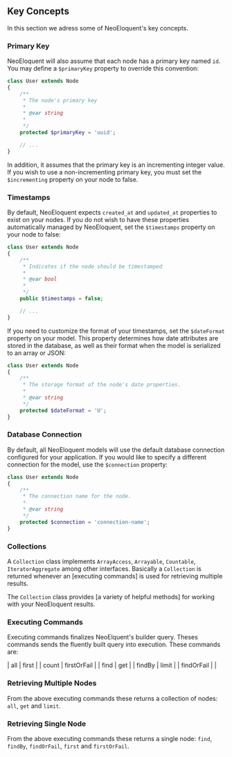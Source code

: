 ## Key Concepts

In this section we adress some of NeoEloquent's key concepts.

### Primary Key
NeoEloquent will also assume that each node has a primary key named `id`. You may define a `$primaryKey` property to override this convention:

```php
class User extends Node
{
    /**
     * The node's primary key
     *
     * @var string
     *
     */
    protected $primaryKey = 'uuid';

    // ...
}

```

In addition, it assumes that the primary key is an incrementing integer value. If you wish to use a non-incrementing primary key, you must set the `$incrementing` property on your node to false.

### Timestamps

By default, NeoEloquent expects `created_at` and `updated_at` properties to exist on your nodes. If you do not wish to have these properties automatically managed by NeoEloquent, set the `$timestamps` property on your node to false:

```php
class User extends Node
{
    /**
     * Indicates if the node should be timestamped
     *
     * @var bool
     *
     */
    public $timestamps = false;

    // ...
}
```

If you need to customize the format of your timestamps, set the `$dateFormat` property on your model. This property determines how date attributes are stored in the database, as well as their format when the model is serialized to an array or JSON:

```php
class User extends Node
{
    /**
     * The storage format of the node's date properties.
     *
     * @var string
     */
    protected $dateFormat = 'U';
}
```

### Database Connection

By default, all NeoEloquent models will use the default database connection configured for your application. If you would like to specify a different connection for the model, use the `$connection` property:

```php
class User extends Node
{
    /**
     * The connection name for the node.
     *
     * @var string
     */
    protected $connection = 'connection-name';
}
```

### Collections

A `Collection` class implements `ArrayAccess`, `Arrayable`, `Countable`, `IteratorAggregate` among other interfaces.
Basically a `Collection` is returned whenever an [executing commands] is used for retrieving multiple results.

The `Collection` class provides [a variety of helpful methods] for working with your NeoEloquent results.

### Executing Commands

Executing commands finalizes NeoElquent's builder query. Theses commands sends the fluently built query into execution.
These commands are:

| all           | first         |
| count         | firstOrFail   |
| find          | get           |
| findBy        | limit         |
| findOrFail    |               |

### Retrieving Multiple Nodes

From the above executing commands these returns a collection of nodes: `all`, `get` and `limit`.

### Retrieving Single Node

From the above executing commands these returns a single node: `find`, `findBy`, `findOrFail`, `first` and `firstOrFail`.
